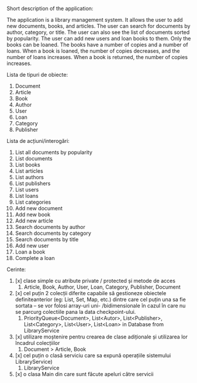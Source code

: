Short description of the application:

The application is a library management system. It allows the user to add new documents, books, and articles. The user can search for documents by author, category, or title. The user can also see the list of documents sorted by popularity. The user can add new users and loan books to them.
Only the books can be loaned. The books have a number of copies and a number of loans. When a book is loaned, the number of copies decreases, and the number of loans increases. When a book is returned, the number of copies increases.


Lista de tipuri de obiecte:
1. Document
2. Article
3. Book
4. Author
5. User
6. Loan
7. Category
8. Publisher

Lista de acțiuni/interogări:

1. List all documents by popularity
2. List documents
3. List books
4. List articles
5. List authors
6. List publishers
7. List users
8. List loans
9. List categories
10. Add new document
11. Add new book
12. Add new article
13. Search documents by author
14. Search documents by category
15. Search documents by title
16. Add new user
17. Loan a book
18. Complete a loan

Cerinte:
1. [x]  clase simple cu atribute private / protected și metode de acces 
    1. Article, Book, Author, User, Loan, Category, Publisher, Document
2. [x]  cel puțin 2 colecții diferite capabile să gestioneze obiectele definiteanterior (eg: List, Set, Map, etc.) dintre care cel puțin una sa fie sortata – se vor folosi array-uri uni- /bidimensionale în cazul în care nu se
parcurg colectiile pana la data checkpoint-ului.
    1. PriorityQueue\<Document>, List\<Autor>, List\<Publisher>, List\<Category>, List\<User>, List\<Loan> in Database from LibraryService
3. [x] utilizare moștenire pentru crearea de clase adiționale și utilizarea lor încadrul colecțiilor 
    1. Document > Article, Book
4. [x] cel puțin o clasă serviciu care sa expună operațiile sistemului LibraryService)
    1. LibraryService
5. [x] o clasa Main din care sunt făcute apeluri către servicii

